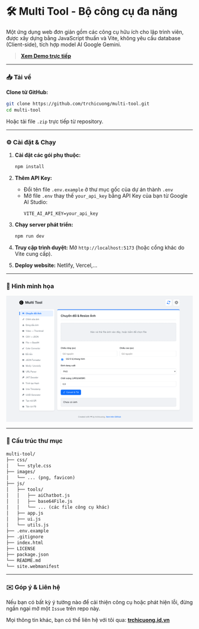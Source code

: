# 🛠️ Multi Tool - Bộ công cụ đa năng

Một ứng dụng web đơn giản gồm các công cụ hữu ích cho lập trình viên, được xây dựng bằng JavaScript thuần và Vite, không yêu cầu database (Client-side), tích hợp model AI Google Gemini.

> **[Xem Demo trực tiếp](https://kit.trchicuong.id.vn/)**

---

### 📥 Tải về

**Clone từ GitHub:**
```bash
git clone https://github.com/trchicuong/multi-tool.git
cd multi-tool
```
Hoặc tải file `.zip` trực tiếp từ repository.

---

### ⚙️ Cài đặt & Chạy

1.  **Cài đặt các gói phụ thuộc:**
    ```bash
    npm install
    ```

2.  **Thêm API Key:**
    - Đổi tên file `.env.example` ở thư mục gốc của dự án thành `.env`
    - Mở file `.env` thay thế `your_api_key` bằng API Key của bạn từ Google AI Studio:
      ```
      VITE_AI_API_KEY=your_api_key
      ```

3.  **Chạy server phát triển:**
    ```bash
    npm run dev
    ```

4.  **Truy cập trình duyệt:**
    Mở `http://localhost:5173` (hoặc cổng khác do Vite cung cấp).

5. **Deploy website:**
    Netlify, Vercel,...

---

### 📸 Hình minh họa

![Screenshot](images/preview.png)

---

### 📁 Cấu trúc thư mục

```
multi-tool/
├── css/
│   └── style.css
├── images/
│   └── ... (png, favicon)
├── js/
│   ├── tools/
│   │   ├── aiChatbot.js
│   │   ├── base64File.js
│   │   └── ... (các file công cụ khác)
│   ├── app.js
│   ├── ui.js
│   └── utils.js
├── .env.example
├── .gitignore
├── index.html
├── LICENSE
├── package.json
└── README.md
└── site.webmanifest
```
---

### ✉️ Góp ý & Liên hệ

Nếu bạn có bất kỳ ý tưởng nào để cải thiện công cụ hoặc phát hiện lỗi, đừng ngần ngại mở một `Issue` trên repo này.

Mọi thông tin khác, bạn có thể liên hệ với tôi qua:
[**trchicuong.id.vn**](https://trchicuong.id.vn/)